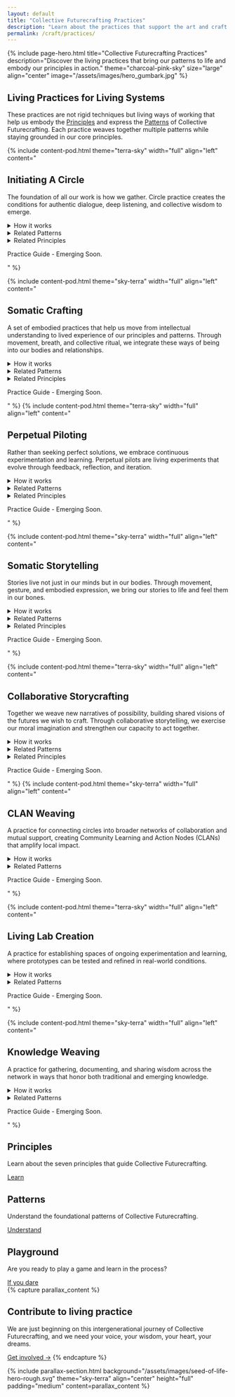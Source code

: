 ```yaml
---
layout: default
title: "Collective Futurecrafting Practices"
description: "Learn about the practices that support the art and craft of collective futurecrafting."
permalink: /craft/practices/
---
```


{% include page-hero.html
  title="Collective Futurecrafting Practices"
  description="Discover the living practices that bring our patterns to life and embody our principles in action."
  theme="charcoal-pink-sky"
  size="large"
  align="center"
  image="/assets/images/hero_gumbark.jpg"
%}

<div class="container">
  <div class="section-heading">
    <h2>Living Practices for Living Systems</h2>
    <p>These practices are not rigid techniques but living ways of working that help us embody the <a href="/craft/principles">Principles</a> and express the <a href="/craft/patterns">Patterns</a> of Collective Futurecrafting. Each practice weaves together multiple patterns while staying grounded in our core principles.</p>
  </div>
</div>

<div class="content-pod-container">
  {% include content-pod.html
    theme="terra-sky"
    width="full"
    align="left"
    content="
    <h2>Initiating A Circle</h2>
    <p class='quote'>The foundation of all our work is how we gather. Circle practice creates the conditions for authentic dialogue, deep listening, and collective wisdom to emerge.</p>
    <details class='accordion'>
            <summary class='accordion__trigger'>How it works</summary>
            <div class='accordion__content'>
              <ol>
                <li>Gather 3-7 people who share a common interest or concern.</li>
                <li>Create a safe, welcoming space for gathering (physical or virtual).</li>
                <li>Begin with a centering practice to ground the group.</li>
                <li>Use check-in rounds to build connection and presence.</li>
                <li>Establish shared agreements for how you'll work together.</li>
                <li>Close with reflection and gratitude.</li>
              </ol>
              <p>Remember: Circles are living entities that grow and evolve. Start simple and let the practice deepen over time.</p>
            </div>
    </details>
    <details class='accordion'>
            <summary class='accordion__trigger'>Related Patterns</summary>
            <div class='accordion__content'>
              <ul>
                <li><strong>Circles as Relational Foundations:</strong> This practice directly embodies our core pattern of using circles to build trust and foster collaboration.</li>
                <li><strong>Self-Organization and Emergence:</strong> Circles form organically around shared interests and needs.</li>
                <li><strong>Healing as Collective Journey:</strong> Circles provide space for processing emotions and building resilience together.</li>
                <li><strong>Storytelling as Connector:</strong> Circle practice creates space for sharing stories and building shared narrative.</li>
              </ul>
            </div>
    </details>
    <details class='accordion'>
            <summary class='accordion__trigger'>Related Principles</summary>
            <div class='accordion__content'>
              <ul>
                <li>Interconnection</li>
                <li>Self-Determination</li>
                <li>Relational Trust</li>
              </ul>
            </div>
    </details>
    <p>Practice Guide - Emerging Soon.</p>" %}

  {% include content-pod.html
    theme="sky-terra"
    width="full"
    align="left"
    content="
    <h2>Somatic Crafting</h2>
    <p>A set of embodied practices that help us move from intellectual understanding to lived experience of our principles and patterns. Through movement, breath, and collective ritual, we integrate these ways of being into our bodies and relationships.</p>
    <details class='accordion'>
            <summary class='accordion__trigger'>How it works</summary>
            <div class='accordion__content'>
              <ol>
                <li>Choose a pattern or principle to explore somatically.</li>
                <li>Create a safe container for embodied exploration.</li>
                <li>Guide participants through:
                  <ul>
                    <li>Centering practices to ground in the body</li>
                    <li>Movement explorations that embody the chosen theme</li>
                    <li>Partner or group exercises to build relational awareness</li>
                    <li>Reflection and integration</li>
                  </ul>
                </li>
                <li>Close with collective grounding and gratitude.</li>
              </ol>
            </div>
    </details>
    <details class='accordion'>
            <summary class='accordion__trigger'>Related Patterns</summary>
            <div class='accordion__content'>
              <ul>
                <li><strong>Healing as Collective Journey:</strong> Somatic practices support individual and collective healing through embodied awareness.</li>
                <li><strong>Cyclical Processes:</strong> Regular somatic practice creates rhythms of embodied learning and integration.</li>
                <li><strong>Reciprocity and Mutual Benefit:</strong> Partner and group practices build embodied understanding of reciprocity.</li>
                <li><strong>Intergenerational Engagement:</strong> Movement and ritual can bridge across ages and cultures.</li>
              </ul>
            </div>
    </details>
    <details class='accordion'>
            <summary class='accordion__trigger'>Related Principles</summary>
            <div class='accordion__content'>
              <ul>
                <li>Self-Determination</li>
                <li>Relational Trust</li>
                <li>Cyclical Reflection</li>
              </ul>
            </div>
    </details>
    <p>Practice Guide - Emerging Soon.</p>"
    %}
    {% include content-pod.html
    theme="terra-sky"
    width="full"
    align="left"
    content="
    <h2>Perpetual Piloting</h2>
    <p>Rather than seeking perfect solutions, we embrace continuous experimentation and learning. Perpetual pilots are living experiments that evolve through feedback, reflection, and iteration.</p>
    <details class='accordion'>
            <summary class='accordion__trigger'>How it works</summary>
            <div class='accordion__content'>
              <ol>
                <li>Identify a challenge or opportunity that matters to your community.</li>
                <li>Design a small-scale experiment:
                  <ul>
                    <li>Define what you want to learn</li>
                    <li>Identify key stakeholders to involve</li>
                    <li>Create clear feedback mechanisms</li>
                    <li>Set timeline for first iteration</li>
                  </ul>
                </li>
                <li>Implement the pilot with regular check-ins and documentation.</li>
                <li>Reflect collectively on what's emerging:
                  <ul>
                    <li>What's working? What isn't?</li>
                    <li>What are we learning?</li>
                    <li>What wants to emerge next?</li>
                  </ul>
                </li>
                <li>Iterate based on learnings, keeping what works and adjusting what doesn't.</li>
              </ol>
            </div>
    </details>
    <details class='accordion'>
            <summary class='accordion__trigger'>Related Patterns</summary>
            <div class='accordion__content'>
              <ul>
                <li><strong>Prototyping and Perpetual Pilots:</strong> Directly embodies this pattern through continuous experimentation.</li>
                <li><strong>Cyclical Processes:</strong> Creates rhythms of action, reflection, and adaptation.</li>
                <li><strong>Self-Organization and Emergence:</strong> Allows solutions to emerge naturally from local context.</li>
                <li><strong>Shared Knowledge Commons:</strong> Documentation and learnings contribute to collective wisdom.</li>
              </ul>
            </div>
    </details>
    <details class='accordion'>
            <summary class='accordion__trigger'>Related Principles</summary>
            <div class='accordion__content'>
              <ul>
                <li>Emergence</li>
                <li>Cyclical Reflection</li>
                <li>Mutual Flourishing</li>
              </ul>
            </div>
    </details>
    <p>Practice Guide - Emerging Soon.</p>
    " %}

  {% include content-pod.html
    theme="sky-terra"
    width="full"
    align="left"
    content="
    <h2>Somatic Storytelling</h2>
    <p>Stories live not just in our minds but in our bodies. Through movement, gesture, and embodied expression, we bring our stories to life and feel them in our bones.</p>
    <details class='accordion'>
            <summary class='accordion__trigger'>How it works</summary>
            <div class='accordion__content'>
              <ol>
                <li>Create a safe container for embodied exploration:
                  <ul>
                    <li>Ground the group through breath or movement</li>
                    <li>Set agreements about participation and witnessing</li>
                    <li>Acknowledge different physical abilities and comfort levels</li>
                  </ul>
                </li>
                <li>Introduce a story theme or prompt:
                  <ul>
                    <li>Personal or collective memories</li>
                    <li>Visions of the future</li>
                    <li>Relationship with place or nature</li>
                  </ul>
                </li>
                <li>Guide embodied exploration:
                  <ul>
                    <li>Start with simple movements or gestures</li>
                    <li>Layer in sound, rhythm, or voice</li>
                    <li>Invite partner or group interaction</li>
                  </ul>
                </li>
                <li>Reflect and integrate:
                  <ul>
                    <li>Share experiences in pairs or circle</li>
                    <li>Note insights and discoveries</li>
                    <li>Connect personal stories to collective themes</li>
                  </ul>
                </li>
              </ol>
            </div>
    </details>
    <details class='accordion'>
            <summary class='accordion__trigger'>Related Patterns</summary>
            <div class='accordion__content'>
              <ul>
                <li><strong>Storytelling as Connector:</strong> Uses embodied narrative to weave connection.</li>
                <li><strong>Healing as Collective Journey:</strong> Creates space for somatic processing and integration.</li>
                <li><strong>Intergenerational Engagement:</strong> Movement and story bridge across generations.</li>
                <li><strong>Circles as Relational Foundations:</strong> Uses circle container for shared exploration.</li>
              </ul>
            </div>
    </details>
    <details class='accordion'>
            <summary class='accordion__trigger'>Related Principles</summary>
            <div class='accordion__content'>
              <ul>
                <li>Self-Determination</li>
                <li>Relational Trust</li>
                <li>Interconnection</li>
              </ul>
            </div>
    </details>
    <p>Practice Guide - Emerging Soon.</p>
    " %}

  {% include content-pod.html
    theme="terra-sky"
    width="full"
    align="left"
    content="
    <h2>Collaborative Storycrafting</h2>
    <p>Together we weave new narratives of possibility, building shared visions of the futures we wish to craft. Through collaborative storytelling, we exercise our moral imagination and strengthen our capacity to act together.</p>
    <details class='accordion'>
            <summary class='accordion__trigger'>How it works</summary>
            <div class='accordion__content'>
              <ol>
                <li>Prepare the storytelling space:
                  <ul>
                    <li>Gather in circle</li>
                    <li>Set intention for the story journey</li>
                    <li>Review guidelines for collaborative creation</li>
                  </ul>
                </li>
                <li>Choose a story focus:
                  <ul>
                    <li>Future scenarios</li>
                    <li>Community challenges</li>
                    <li>Ancestral or ecological connections</li>
                  </ul>
                </li>
                <li>Begin the collaborative weaving:
                  <ul>
                    <li>Each person adds one element</li>
                    <li>Build on previous contributions</li>
                    <li>Embrace unexpected directions</li>
                  </ul>
                </li>
                <li>Harvest the story's gifts:
                  <ul>
                    <li>Notice emerging themes</li>
                    <li>Identify actionable insights</li>
                    <li>Consider next steps</li>
                  </ul>
                </li>
              </ol>
            </div>
    </details>
    <details class='accordion'>
            <summary class='accordion__trigger'>Related Patterns</summary>
            <div class='accordion__content'>
              <ul>
                <li><strong>Storytelling as Connector:</strong> Uses narrative to build shared understanding and possibility.</li>
                <li><strong>Self-Organization and Emergence:</strong> Allows stories to emerge through collective creation.</li>
                <li><strong>Shared Knowledge Commons:</strong> Stories become part of collective wisdom.</li>
                <li><strong>Intergenerational Engagement:</strong> Stories bridge past, present, and future.</li>
              </ul>
            </div>
    </details>
    <details class='accordion'>
            <summary class='accordion__trigger'>Related Principles</summary>
            <div class='accordion__content'>
              <ul>
                <li>Emergence</li>
                <li>Reciprocity</li>
                <li>Mutual Flourishing</li>
              </ul>
            </div>
    </details>
    <p>Practice Guide - Emerging Soon.</p>
    " %}
    {% include content-pod.html
    theme="sky-terra"
    width="full"
    align="left"
    content="
    <h2>CLAN Weaving</h2>
    <p>A practice for connecting circles into broader networks of collaboration and mutual support, creating Community Learning and Action Nodes (CLANs) that amplify local impact.</p>
    <details class='accordion'>
            <summary class='accordion__trigger'>How it works</summary>
            <div class='accordion__content'>
              <ol>
                <li>Identify potential connections:
                  <ul>
                    <li>Map existing circles in your bioregion</li>
                    <li>Note shared interests or challenges</li>
                    <li>Identify potential synergies</li>
                  </ul>
                </li>
                <li>Host a weaving gathering:
                  <ul>
                    <li>Invite representatives from each circle</li>
                    <li>Share stories and aspirations</li>
                    <li>Map collective assets and needs</li>
                  </ul>
                </li>
                <li>Create shared infrastructure:
                  <ul>
                    <li>Establish communication channels</li>
                    <li>Define resource sharing agreements</li>
                    <li>Set up regular check-ins</li>
                  </ul>
                </li>
                <li>Start small and grow:
                  <ul>
                    <li>Begin with simple collaborations</li>
                    <li>Document and share learnings</li>
                    <li>Expand as trust builds</li>
                  </ul>
                </li>
              </ol>
            </div>
    </details>
    <details class='accordion'>
            <summary class='accordion__trigger'>Related Patterns</summary>
            <div class='accordion__content'>
              <ul>
                <li><strong>Nested Collaboration:</strong> Creates connections across scales while preserving local autonomy</li>
                <li><strong>Self-Organization and Emergence:</strong> Allows natural formation of larger networks</li>
                <li><strong>Shared Knowledge Commons:</strong> Facilitates resource and wisdom sharing</li>
                <li><strong>Reciprocity and Mutual Benefit:</strong> Builds networks of mutual support</li>
              </ul>
            </div>
    </details>
    <p>Practice Guide - Emerging Soon.</p>
    " %}

  {% include content-pod.html
    theme="terra-sky"
    width="full"
    align="left"
    content="
    <h2>Living Lab Creation</h2>
    <p>A practice for establishing spaces of ongoing experimentation and learning, where prototypes can be tested and refined in real-world conditions.</p>
    <details class='accordion'>
            <summary class='accordion__trigger'>How it works</summary>
            <div class='accordion__content'>
              <ol>
                <li>Set up the lab:
                  <ul>
                    <li>Identify physical or virtual space</li>
                    <li>Gather necessary tools and resources</li>
                    <li>Create documentation systems</li>
                  </ul>
                </li>
                <li>Design learning rhythms:
                  <ul>
                    <li>Regular reflection sessions</li>
                    <li>Data collection protocols</li>
                    <li>Sharing mechanisms</li>
                  </ul>
                </li>
                <li>Run experiments:
                  <ul>
                    <li>Test prototypes in real conditions</li>
                    <li>Gather feedback from stakeholders</li>
                    <li>Document unexpected outcomes</li>
                  </ul>
                </li>
                <li>Share learnings:
                  <ul>
                    <li>Create accessible documentation</li>
                    <li>Host open learning sessions</li>
                    <li>Connect with other labs</li>
                  </ul>
                </li>
              </ol>
            </div>
    </details>
    <details class='accordion'>
            <summary class='accordion__trigger'>Related Patterns</summary>
            <div class='accordion__content'>
              <ul>
                <li><strong>Prototyping and Perpetual Pilots:</strong> Creates dedicated space for experimentation</li>
                <li><strong>Cyclical Processes:</strong> Embeds regular learning and iteration</li>
                <li><strong>Shared Knowledge Commons:</strong> Generates and shares practical wisdom</li>
                <li><strong>Self-Organization and Emergence:</strong> Allows natural evolution of solutions</li>
              </ul>
            </div>
    </details>
    <p>Practice Guide - Emerging Soon.</p>
    " %}

  {% include content-pod.html
    theme="sky-terra"
    width="full"
    align="left"
    content="
    <h2>Knowledge Weaving</h2>
    <p>A practice for gathering, documenting, and sharing wisdom across the network in ways that honor both traditional and emerging knowledge.</p>
    <details class='accordion'>
            <summary class='accordion__trigger'>How it works</summary>
            <div class='accordion__content'>
              <ol>
                <li>Create knowledge containers:
                  <ul>
                    <li>Set up documentation systems</li>
                    <li>Define sharing protocols</li>
                    <li>Establish access guidelines</li>
                  </ul>
                </li>
                <li>Gather wisdom:
                  <ul>
                    <li>Record stories and experiences</li>
                    <li>Document prototype learnings</li>
                    <li>Capture traditional knowledge (with permission)</li>
                  </ul>
                </li>
                <li>Make knowledge accessible:
                  <ul>
                    <li>Create multiple formats (text, audio, visual)</li>
                    <li>Translate across languages</li>
                    <li>Design for different learning styles</li>
                  </ul>
                </li>
                <li>Foster knowledge exchange:
                  <ul>
                    <li>Host learning circles</li>
                    <li>Create mentorship connections</li>
                    <li>Facilitate cross-pollination</li>
                  </ul>
                </li>
              </ol>
            </div>
    </details>
    <details class='accordion'>
            <summary class='accordion__trigger'>Related Patterns</summary>
            <div class='accordion__content'>
              <ul>
                <li><strong>Shared Knowledge Commons:</strong> Creates infrastructure for collective wisdom</li>
                <li><strong>Intergenerational Engagement:</strong> Bridges traditional and new knowledge</li>
                <li><strong>Storytelling as Connector:</strong> Uses narrative to share learning</li>
                <li><strong>Reciprocity and Mutual Benefit:</strong> Ensures fair exchange of wisdom</li>
              </ul>
            </div>
    </details>
    <p>Practice Guide - Emerging Soon.</p>
    " %}
</div>
<!-- Card Content Grid -->
  <section class="content-grid">
    <div class="container">
      <div class="grid">
        <!-- Principles -->
        <div class="card card--terracotta">
          <h2>Principles</h2>
          <p>Learn about the seven principles that guide Collective Futurecrafting.</p>
          <a href="{{ '/craft/principles' | relative_url }}" class="button button--primary">Learn</a>
        </div>
        <!-- Patterns -->
        <div class="card card--olive-green">
          <h2>Patterns</h2>
          <p>Understand the foundational patterns of Collective Futurecrafting.</p>
          <a href="{{ '/craft/patterns' | relative_url }}" class="button button--primary">Understand</a>
        </div>
        <!-- Play -->
        <div class="card card--sky-blue">
          <h2>Playground</h2>
          <p>Are you ready to play a game and learn in the process?</p>
          <a href="{{ '/craft/playground' | relative_url }}" class="button button--primary">If you dare</a>
        </div>
      </div>
    </div>
  </section>
{% capture parallax_content %}
<h2>Contribute to living practice</h2>
<p>
  We are just beginning on this intergenerational journey of Collective Futurecrafting, and we need your voice, your wisdom, your heart, your dreams.
</p>
<a href="{{ '/get-involved' | relative_url }}" class='button button--primary'>Get involved →</a>
{% endcapture %}

{% include parallax-section.html
  background="/assets/images/seed-of-life-hero-rough.svg"
  theme="sky-terra"
  align="center"
  height="full"
  padding="medium"
  content=parallax_content
%}